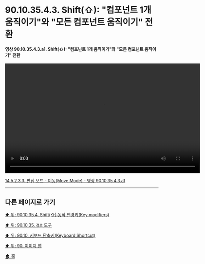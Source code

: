 # 90.10.35.4.3. Shift(⇧): "컴포넌트 1개 움직이기"와  "모든 컴포넌트 움직이기" 전환

<a id="90-10-35-04-03-a1"></a>

#### 영상 90.10.35.4.3.a1. Shift(⇧): "컴포넌트 1개 움직이기"와  "모든 컴포넌트 움직이기" 전환
<video controls="controls" width="640" height="360" src="https://github.com/wonder13662/gimp/assets/15767104/73468038-00fa-4823-a370-b8885ef32bb5"></video>

[14.5.2.3.3. 편집 모드 - 이동(Move Mode) - 영상 90.10.35.4.3.a1](./14-05-02-03-03-move_mode.md#90-10-35-04-03-a1)

***

## 다른 페이지로 가기

[⬆️ 위: 90.10.35.4. Shift(⇧):동작 변경키(Key modifiers)](./90-10-35-04-00-key_modifier-shift.md)

[⬆️ 위: 90.10.35. `경로` 도구](./90-10-28-00-perspective.md)

[⬆️ 위: 90.10. 키보드 단축키(Keyboard Shortcut)](./90-10-00-keyboard_shortcut.md)

[⬆️ 위: 90. 이미지 맵](./90-00-image-map.md)

[🏠 홈](./00-home.md)